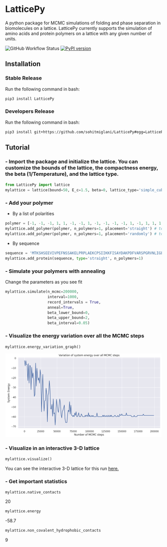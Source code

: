 # LatticePy
A python package for MCMC simulations of folding and phase separation in biomolecules on a lattice. LatticePy currently supports the simulation of amino acids and protein polymers on a lattice with any given number of units.

![GitHub Workflow Status](https://img.shields.io/github/actions/workflow/status/sohitmiglani/LatticePy/.github/workflows/python-package.yml?branch=main)
[![PyPI version](https://badge.fury.io/py/LatticePy.svg)](https://badge.fury.io/py/LatticePy)

## Installation

### Stable Release
Run the following command in bash:

```bash
pip3 install LatticePy
```

### Developers Release
Run the following command in bash:

```bash
pip3 install git+https://github.com/sohitmiglani/LatticePy#egg=LatticePy
```

## Tutorial

### - Import the package and initialize the lattice. You can customize the bounds of the lattice, the compactness energy, the beta (1/Temperature), and the lattice type.
```python
from LatticePy import lattice
mylattice = lattice(bound=50, E_c=1.5, beta=0, lattice_type='simple_cubic')
```

### - Add your polymer

- By a list of polarities
```python
polymer = [-1, -1, -1, 1, 1, -1, -1, 1, -1, -1, -1, -1, 1, -1, 1, 1, 1, -1, 1, -1, 1, -1, 1, 1, 1, -1, -1]
mylattice.add_polymer(polymer, n_polymers=1, placement='straight') # to add it in a straight line
mylattice.add_polymer(polymer, n_polymers=1, placement='randomly') # to add it in a random fashion which may cause knots
```

- By sequence
```python
sequence = 'MTKSHSEEVIVPEFNSSAKELPRPLAEKCPSIIKKFISAYDAKPDFVARSPGRVNLIGEH'
mylattice.add_protein(sequence, type='straight', n_polymers=1)
```
### - Simulate your polymers with annealing

Change the parameters as you see fit
```python
mylattice.simulate(n_mcmc=200000, 
                   interval=1000, 
                   record_intervals = True, 
                   anneal=True, 
                   beta_lower_bound=0, 
                   beta_upper_bound=2, 
                   beta_interval=0.05)
```

### - Visualize the energy variation over all the MCMC steps

```python
mylattice.energy_variation_graph()
```
![](static/energy_variation_graph.png)

### - Visualize in an interactive 3-D lattice

```python
mylattice.visualize()
```

You can see the interactive 3-D lattice for this run <a href="https://www.sohitmiglani.com/LatticePy_figure" 
                                                        target="_blank" rel="noopener noreferrer">here.<a/>

### - Get important statistics

```python
mylattice.native_contacts
```
20

```python
mylattice.energy
```
-58.7

```python
mylattice.non_covalent_hydrophobic_contacts
```
9
